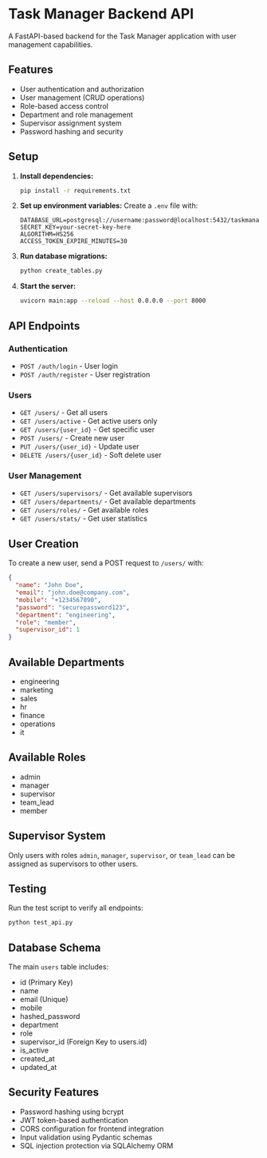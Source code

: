 # Task Manager Backend API

A FastAPI-based backend for the Task Manager application with user management capabilities.

## Features

- User authentication and authorization
- User management (CRUD operations)
- Role-based access control
- Department and role management
- Supervisor assignment system
- Password hashing and security

## Setup

1. **Install dependencies:**
   ```bash
   pip install -r requirements.txt
   ```

2. **Set up environment variables:**
   Create a `.env` file with:
   ```
   DATABASE_URL=postgresql://username:password@localhost:5432/taskmanager
   SECRET_KEY=your-secret-key-here
   ALGORITHM=HS256
   ACCESS_TOKEN_EXPIRE_MINUTES=30
   ```

3. **Run database migrations:**
   ```bash
   python create_tables.py
   ```

4. **Start the server:**
   ```bash
   uvicorn main:app --reload --host 0.0.0.0 --port 8000
   ```

## API Endpoints

### Authentication
- `POST /auth/login` - User login
- `POST /auth/register` - User registration

### Users
- `GET /users/` - Get all users
- `GET /users/active` - Get active users only
- `GET /users/{user_id}` - Get specific user
- `POST /users/` - Create new user
- `PUT /users/{user_id}` - Update user
- `DELETE /users/{user_id}` - Soft delete user

### User Management
- `GET /users/supervisors/` - Get available supervisors
- `GET /users/departments/` - Get available departments
- `GET /users/roles/` - Get available roles
- `GET /users/stats/` - Get user statistics

## User Creation

To create a new user, send a POST request to `/users/` with:

```json
{
  "name": "John Doe",
  "email": "john.doe@company.com",
  "mobile": "+1234567890",
  "password": "securepassword123",
  "department": "engineering",
  "role": "member",
  "supervisor_id": 1
}
```

## Available Departments
- engineering
- marketing
- sales
- hr
- finance
- operations
- it

## Available Roles
- admin
- manager
- supervisor
- team_lead
- member

## Supervisor System

Only users with roles `admin`, `manager`, `supervisor`, or `team_lead` can be assigned as supervisors to other users.

## Testing

Run the test script to verify all endpoints:
```bash
python test_api.py
```

## Database Schema

The main `users` table includes:
- id (Primary Key)
- name
- email (Unique)
- mobile
- hashed_password
- department
- role
- supervisor_id (Foreign Key to users.id)
- is_active
- created_at
- updated_at

## Security Features

- Password hashing using bcrypt
- JWT token-based authentication
- CORS configuration for frontend integration
- Input validation using Pydantic schemas
- SQL injection protection via SQLAlchemy ORM
